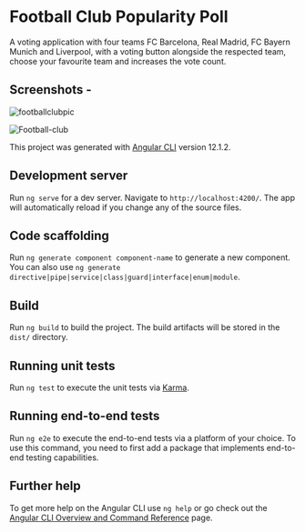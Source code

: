 # Football Club Popularity Poll

A voting application with four teams FC Barcelona, Real Madrid, FC Bayern Munich and Liverpool, with a voting button alongside the respected team, choose your favourite team and increases the vote count.

## Screenshots -

![footballclubpic](https://user-images.githubusercontent.com/63968420/134770957-c0a6e5c5-c221-4839-93fc-6c37ec2b2a4e.png)

![Football-club](https://user-images.githubusercontent.com/63968420/134771496-cac50e30-9c4e-40d4-895c-93c6a31c66f9.gif)



This project was generated with [Angular CLI](https://github.com/angular/angular-cli) version 12.1.2.

## Development server

Run `ng serve` for a dev server. Navigate to `http://localhost:4200/`. The app will automatically reload if you change any of the source files.

## Code scaffolding

Run `ng generate component component-name` to generate a new component. You can also use `ng generate directive|pipe|service|class|guard|interface|enum|module`.

## Build

Run `ng build` to build the project. The build artifacts will be stored in the `dist/` directory.

## Running unit tests

Run `ng test` to execute the unit tests via [Karma](https://karma-runner.github.io).

## Running end-to-end tests

Run `ng e2e` to execute the end-to-end tests via a platform of your choice. To use this command, you need to first add a package that implements end-to-end testing capabilities.

## Further help

To get more help on the Angular CLI use `ng help` or go check out the [Angular CLI Overview and Command Reference](https://angular.io/cli) page.
